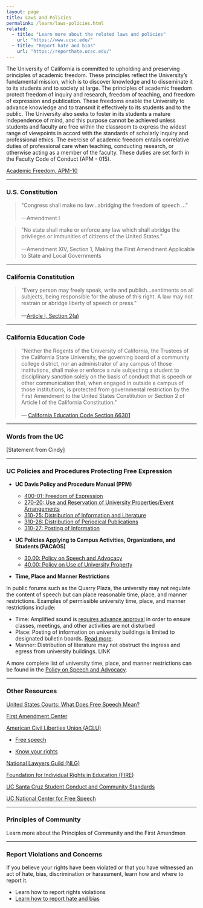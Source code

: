 ```yaml
---
layout: page
title: Laws and Policies
permalink: /learn/laws-policies.html
related:
  - title: "Learn more about the related laws and policies"
    url: "https://www.ucsc.edu/"
  - title: "Report hate and bias"
    url: "https://reporthate.ucsc.edu/"
---
```


The University of California is committed to upholding and preserving principles of academic freedom. These principles reflect the University’s fundamental mission, which is to discover knowledge and to disseminate it to its students and to society at large. The principles of academic freedom protect freedom of inquiry and research, freedom of teaching, and freedom of expression and publication. These freedoms enable the University to advance knowledge and to transmit it effectively to its students and to the public. The University also seeks to foster in its students a mature independence of mind, and this purpose cannot be achieved unless students and faculty are free within the classroom to express the widest range of viewpoints in accord with the standards of scholarly inquiry and professional ethics. The exercise of academic freedom entails correlative duties of professional care when teaching, conducting research, or otherwise acting as a member of the faculty. These duties are set forth in the Faculty Code of Conduct (APM - 015).

[Academic Freedom, APM-10](https://www.ucop.edu/academic-personnel-programs/_files/apm/apm-010.pdf)

---
### **U.S. Constitution**

> "Congress shall make no law…abridging the freedom of speech …"<br /><br/>
—Amendment I


> "No state shall make or enforce any law which shall abridge the privileges or immunities of citizens of the United States."<br /><br/>
—Amendment XIV, Section 1, Making the First Amendment Applicable to State and Local Governments

---

### **California Constitution**

> "Every person may freely speak, write and publish…sentiments on all subjects, being responsible for the abuse of this right. A law may not restrain or abridge liberty of speech or press."<br/><br/>
—[Article I, Section 2(a)](http://leginfo.legislature.ca.gov/faces/codes_displaySection.xhtml?lawCode=CONS&sectionNum=SEC.%202.&article=I)

---
### **California Education Code**

> "Neither the Regents of the University of California, the Trustees of the California State University, the governing board of a community college district, nor an administrator of any campus of those institutions, shall make or enforce a rule subjecting a student to disciplinary sanction solely on the basis of conduct that is speech or other communication that, when engaged in outside a campus of those institutions, is protected from governmental restriction by the First Amendment to the United States Constitution or Section 2 of Article I of the California Constitution."<br/><br/>
— [California Education Code Section 66301](http://leginfo.legislature.ca.gov/faces/codes_displaySection.xhtml?sectionNum=66301.&lawCode=EDC)


---
### **Words from the UC**

[Statement from Cindy]

---
### **UC Policies and Procedures Protecting Free Expression**

- **UC Davis Policy and Procedure Manual (PPM)**
  - [400-01: Freedom of Expression](https://ucdavispolicy.ellucid.com/documents/view/37/active/)
  - [270-20: Use and Reservation of University Properties/Event Arrangements](https://ucdavispolicy.ellucid.com/documents/view/247)
  - [310-25: Distribution of Information and Literature](https://ucdavispolicy.ellucid.com/documents/view/367)
  - [310-26: Distribution of Periodical Publications](https://ucdavispolicy.ellucid.com/documents/view/369)
  - [310-27: Posting of Information](https://ucdavispolicy.ellucid.com/documents/view/375)

- **UC Policies Applying to Campus Activities, Organizations, and Students (PACAOS)**
  - [30.00: Policy on Speech and Advocacy](http://policy.ucop.edu/doc/2710523/PACAOS-30)
  - [40.00: Policy on Use of University Property](http://policy.ucop.edu/doc/2710524/PACAOS-40)

- **Time, Place and Manner Restrictions**

In public forums such as the Quarry Plaza, the university may not regulate the content of speech but can place reasonable time, place, and manner restrictions. Examples of permissible university time, place, and manner restrictions include:

- Time: Amplified sound is [requires advance approval](https://someca.ucsc.edu/resources/protocols.html#amplified-sound) in order to ensure classes, meetings, and other activities are not disturbed
- Place: Posting of information on university buildings is limited to designated bulletin boards. [Read more](https://crown.ucsc.edu/activities/flier_posting_numbers.pdf).
- Manner: Distribution of literature may not obstruct the ingress and egress from university buildings. LINK

A more complete list of university time, place, and manner restrictions can be found in the [Policy on Speech and Advocacy](https://deanofstudents.ucsc.edu/student-conduct/student-handbook/30.00.pdf).



---
### **Other Resources**

[United States Courts: What Does Free Speech Mean?](http://www.uscourts.gov/about-federal-courts/educational-resources/about-educational-outreach/activity-resources/what-does)

[First Amendment Center](http://www.firstamendmentcenter.org/)

[American Civil Liberties Union (ACLU)](https://www.aclu.org/)

- [Free speech](https://www.aclu.org/)

- [Know your rights](https://www.aclu.org/know-your-rights/what-do-if-your-rights-are-violated-demonstration-or-protest)

[National Lawyers Guild (NLG)](https://www.nlg.org/)

[Foundation for Individual Rights in Education (FIRE)](https://www.thefire.org/)

[UC Santa Cruz Student Conduct and Community Standards](https://deanofstudents.ucsc.edu/student-conduct/index.html)

[UC National Center for Free Speech](https://freespeechcenter.universityofcalifornia.edu/)


---
### **Principles of Community**

Learn more about the Principles of Community and the First Amendmen

---
### **Report Violations and Concerns**

If you believe your rights have been violated or that you have witnessed an act of hate, bias, discrimination or harassment, learn how and where to report it.

- Learn how to report rights violations
- [Learn how to report hate and bias](https://reporthate.ucsc.edu/)




